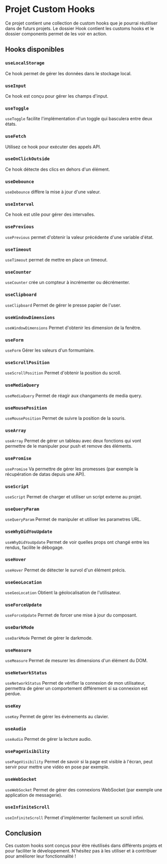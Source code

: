 # Projet Custom Hooks

Ce projet contient une collection de custom hooks que je pourrai réutiliser dans de futurs projets.
Le dossier Hook contient les customs hooks et le dossier components permet de les voir en action.

## Hooks disponibles

### `useLocalStorage`

Ce hook permet de gérer les données dans le stockage local.

### `useInput`

Ce hook est conçu pour gérer les champs d'input.

### `useToggle`

`useToggle` facilite l'implémentation d'un toggle qui basculera entre deux états.

### `useFetch`

Utilisez ce hook pour exécuter des appels API.

### `useOnClickOutside`

Ce hook détecte des clics en dehors d'un élément.

### `useDebounce`

`useDebounce` diffère la mise à jour d'une valeur.

### `useInterval`

Ce hook est utile pour gérer des intervalles.

### `usePrevious`

`usePrevious` permet d'obtenir la valeur précédente d'une variable d'état.

### `useTimeout`

`useTimeout` permet de mettre en place un timeout.

### `useCounter`

`useCounter` crée un compteur à incrémenter ou décrémenter.

### `useClipboard`

`useClipboard` Permet de gérer le presse papier de l'user.

### `useWindowDimensions`

`useWindowDimensions` Permet d'obtenir les dimension de la fenêtre.

### `useForm`

`useForm` Gérer les valeurs d'un formumlaire.

### `useScrollPosition`

`useScrollPosition` Permet d'obtenir la position du scroll.

### `useMediaQuery`

`useMediaQuery` Permet de réagir aux changaments de media query.

### `useMousePosition`

`useMousePosition` Permet de suivre la position de la souris.

### `useArray`

`useArray` Permet de gérer un tableau avec deux fonctions qui vont permettre de le manipuler pour push et remove des éléments.

### `usePromise`

`usePromise` Va permettre de gérer les promesses (par exemple la récupération de datas depuis une API).

### `useScript`

`useScript` Permet de charger et utiliser un script externe au projet.

### `useQueryParam`

`useQueryParam` Permet de manipuler et utiliser les parametres URL.

### `useWhyDidYouUpdate`

`useWhyDidYouUpdate` Permet de voir quelles props ont changé entre les rendus, facilite le débogage.

### `useHover`

`useHover` Permet de détecter le survol d'un élément précis.

### `useGeoLocation`

`useGeoLocation` Obtient la géolocalisation de l'utilisateur.

### `useForceUpdate`

`useForceUpdate` Permet de forcer une mise à jour du composant.

### `useDarkMode`

`useDarkMode` Permet de gérer le darkmode.

### `useMeasure`

`useMeasure` Permet de mesurer les dimensions d'un élément du DOM.

### `useNetworkStatus`

`useNetworkStatus` Permet de vérifier la connexion de mon utilisateur, permettra de gérer un comportement différement si sa connexion est perdue.

### `useKey`

`useKey` Permet de gérer les évènements au clavier.

### `useAudio`

`useAudio` Permet de gérer la lecture audio.

### `usePageVisibility`

`usePageVisibility` Permet de savoir si la page est visible à l'écran, peut servir pour mettre une vidéo en pose par exemple.

### `useWebSocket`

`useWebSocket` Permet de gérer des connexions WebSocket (par exemple une application de messagerie).

### `useInfiniteScroll`

`useInfiniteScroll` Permet d'implémenter facilement un scroll infini.

## Conclusion

Ces custom hooks sont conçus pour être réutilisés dans différents projets et pour faciliter le développement. N'hésitez pas à les utiliser et à contribuer pour améliorer leur fonctionnalité !
